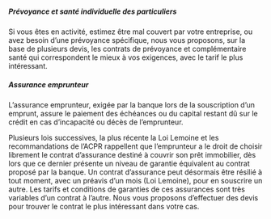 ##### Prévoyance et santé individuelle des particuliers
Si vous êtes en activité, estimez être mal couvert par votre entreprise, ou avez besoin d’une prévoyance spécifique, nous vous proposons, sur la base de plusieurs devis, les contrats de prévoyance et complémentaire santé qui correspondent le mieux à vos exigences, avec le tarif le plus intéressant.

##### Assurance emprunteur
L’assurance emprunteur, exigée par la banque lors de la souscription d’un emprunt, assure le paiement des échéances ou du capital restant dû sur le crédit en cas d’incapacité ou décès de l’emprunteur.

Plusieurs lois successives, la plus récente la Loi Lemoine et les recommandations de l’ACPR rappellent que l’emprunteur a le droit de choisir librement le contrat d’assurance destiné à couvrir son prêt immobilier, dès lors que ce dernier présente un niveau de garantie équivalent au contrat proposé par la banque. Un contrat d’assurance peut désormais être résilié à tout moment, avec un préavis d’un mois (Loi Lemoine), pour en souscrire un autre. Les tarifs et conditions de garanties de ces assurances sont très variables d’un contrat à l’autre. Nous vous proposons d’effectuer des devis pour trouver le contrat le plus intéressant dans votre cas.
